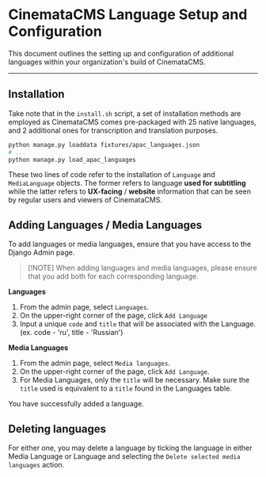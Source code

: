# CinemataCMS Language Setup and Configuration

This document outlines the setting up and configuration of additional languages within your organization's build of CinemataCMS.

---
## Installation

Take note that in the `install.sh` script, a set of installation methods are employed as CinemataCMS comes pre-packaged with 25 native languages, and 2 additional ones for transcription and translation purposes.

```zsh
python manage.py loaddata fixtures/apac_languages.json
# ...
python manage.py load_apac_languages
```

These two lines of code refer to the installation of `Language` and `MediaLanguage` objects. The former refers to language **used for subtitling** while the latter refers to **UX-facing** / **website** information that can be seen by regular users and viewers of CinemataCMS.

## Adding Languages / Media Languages

To add languages or media languages, ensure that you have access to the Django Admin page.

> [!NOTE] When adding languages and media languages, please ensure that you add both for each corresponding language.

**Languages**
1. From the admin page, select `Languages`.
2. On the upper-right corner of the page, click `Add Language`
3. Input a unique `code` and `title` that will be associated with the Language. (ex. code - 'ru', title - 'Russian')

**Media Languages**
1. From the admin page, select `Media languages`.
2. On the upper-right corner of the page, click `Add Language`.
3. For Media Languages, only the `title` will be necessary. Make sure the `title` used is equivalent to a `title` found in the Languages table.

You have successfully added a language.

## Deleting languages

For either one, you may delete a language by ticking the language in either Media Language or Language and selecting the `Delete selected media languages` action.